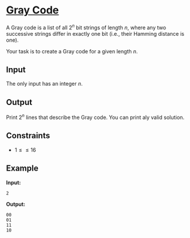 # [Gray Code](https://cses.fi/problemset/task/2205)

A Gray code is a list of all $2^n$ bit strings of length $n$, where any two successive strings differ in exactly one bit (i.e., their Hamming distance is one).

Your task is to create a Gray code for a given length $n$.

## Input

The only input has an integer $n$.

## Output

Print $2^n$ lines that describe the Gray code. You can print aly valid solution.

## Constraints

* $1 \le \le 16$

## Example

**Input:**

`2`

**Output:**

```
00
01
11
10
```
